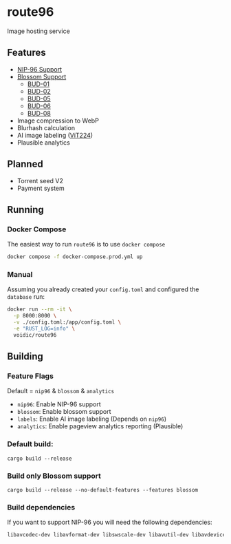 # route96

Image hosting service

## Features

- [NIP-96 Support](https://github.com/nostr-protocol/nips/blob/master/96.md)
- [Blossom Support](https://github.com/hzrd149/blossom/blob/master/buds/01.md)
  - [BUD-01](https://github.com/hzrd149/blossom/blob/master/buds/01.md)
  - [BUD-02](https://github.com/hzrd149/blossom/blob/master/buds/02.md)
  - [BUD-05](https://github.com/hzrd149/blossom/blob/master/buds/05.md)
  - [BUD-06](https://github.com/hzrd149/blossom/blob/master/buds/06.md)
  - [BUD-08](https://github.com/hzrd149/blossom/blob/master/buds/08.md)
- Image compression to WebP
- Blurhash calculation
- AI image labeling ([ViT224](https://huggingface.co/google/vit-base-patch16-224))
- Plausible analytics

## Planned

- Torrent seed V2
- Payment system

## Running

### Docker Compose

The easiest way to run `route96` is to use `docker compose`

```bash
docker compose -f docker-compose.prod.yml up
```

### Manual

Assuming you already created your `config.toml` and configured the `database` run:

```bash
docker run --rm -it \
  -p 8000:8000 \
  -v ./config.toml:/app/config.toml \
  -e "RUST_LOG=info" \
  voidic/route96
```

## Building

### Feature Flags

Default = `nip96` & `blossom` & `analytics`

- `nip96`: Enable NIP-96 support
- `blossom`: Enable blossom support
- `labels`: Enable AI image labeling (Depends on `nip96`)
- `analytics`: Enable pageview analytics reporting (Plausible)

### Default build:

`cargo build --release`

### Build only Blossom support

`cargo build --release --no-default-features --features blossom`

### Build dependencies

If you want to support NIP-96 you will need the following dependencies:

```bash
libavcodec-dev libavformat-dev libswscale-dev libavutil-dev libavdevice-dev libavfilter-dev
```
